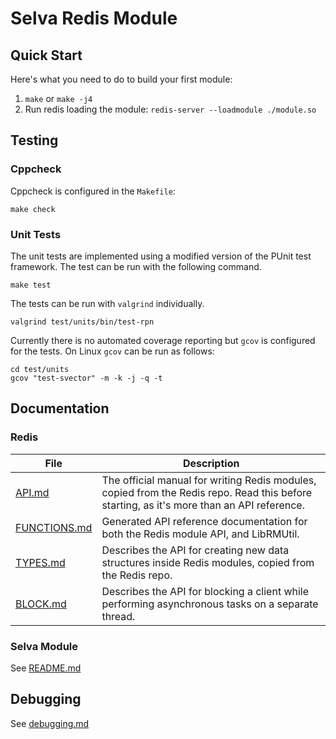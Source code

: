 # Selva Redis Module

## Quick Start

Here's what you need to do to build your first module:

1. `make` or `make -j4`
2. Run redis loading the module: `redis-server --loadmodule ./module.so`


## Testing

### Cppcheck

Cppcheck is configured in the `Makefile`:

```
make check
```


### Unit Tests

The unit tests are implemented using a modified version of the PUnit test
framework. The test can be run with the following command.

```
make test
```

The tests can be run with `valgrind` individually.

```
valgrind test/units/bin/test-rpn
```

Currently there is no automated coverage reporting but `gcov` is configured for
the tests. On Linux `gcov` can be run as follows:

```
cd test/units
gcov "test-svector" -m -k -j -q -t
```


## Documentation

### Redis

| File                                   | Description                                                                                                                               |
| -------------------------------------- | ----------------------------------------------------------------------------------------------------------------------------------------- |
| [API.md](doc/redis/API.md)             | The official manual for writing Redis modules, copied from the Redis repo. Read this before starting, as it's more than an API reference. |
| [FUNCTIONS.md](doc/redis/FUNCTIONS.md) | Generated API reference documentation for both the Redis module API, and LibRMUtil.                                                       |
| [TYPES.md](doc/redis/TYPES.md)         | Describes the API for creating new data structures inside Redis modules, copied from the Redis repo.                                      |
| [BLOCK.md](doc/redis/BLOCK.md)         | Describes the API for blocking a client while performing asynchronous tasks on a separate thread.                                         |

### Selva Module

See [README.md](doc/README.md)

## Debugging

See [debugging.md](doc/debugging.md)
